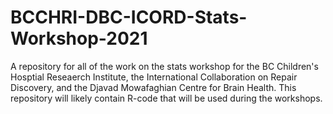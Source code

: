 # BCCHRI-DBC-ICORD-Stats-Workshop-2021
A repository for all of the work on the stats workshop for the BC Children's Hosptial Reseaerch Institute, the International Collaboration on Repair Discovery, and the Djavad Mowafaghian Centre for Brain Health. This repository will likely contain R-code that will be used during the workshops.   
